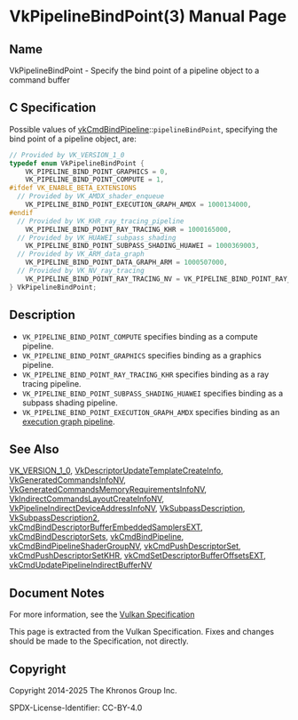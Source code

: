 # VkPipelineBindPoint(3) Manual Page

## Name

VkPipelineBindPoint - Specify the bind point of a pipeline object to a command buffer



## [](#_c_specification)C Specification

Possible values of [vkCmdBindPipeline](https://registry.khronos.org/vulkan/specs/latest/man/html/vkCmdBindPipeline.html)::`pipelineBindPoint`, specifying the bind point of a pipeline object, are:

```c++
// Provided by VK_VERSION_1_0
typedef enum VkPipelineBindPoint {
    VK_PIPELINE_BIND_POINT_GRAPHICS = 0,
    VK_PIPELINE_BIND_POINT_COMPUTE = 1,
#ifdef VK_ENABLE_BETA_EXTENSIONS
  // Provided by VK_AMDX_shader_enqueue
    VK_PIPELINE_BIND_POINT_EXECUTION_GRAPH_AMDX = 1000134000,
#endif
  // Provided by VK_KHR_ray_tracing_pipeline
    VK_PIPELINE_BIND_POINT_RAY_TRACING_KHR = 1000165000,
  // Provided by VK_HUAWEI_subpass_shading
    VK_PIPELINE_BIND_POINT_SUBPASS_SHADING_HUAWEI = 1000369003,
  // Provided by VK_ARM_data_graph
    VK_PIPELINE_BIND_POINT_DATA_GRAPH_ARM = 1000507000,
  // Provided by VK_NV_ray_tracing
    VK_PIPELINE_BIND_POINT_RAY_TRACING_NV = VK_PIPELINE_BIND_POINT_RAY_TRACING_KHR,
} VkPipelineBindPoint;
```

## [](#_description)Description

- `VK_PIPELINE_BIND_POINT_COMPUTE` specifies binding as a compute pipeline.
- `VK_PIPELINE_BIND_POINT_GRAPHICS` specifies binding as a graphics pipeline.
- `VK_PIPELINE_BIND_POINT_RAY_TRACING_KHR` specifies binding as a ray tracing pipeline.
- `VK_PIPELINE_BIND_POINT_SUBPASS_SHADING_HUAWEI` specifies binding as a subpass shading pipeline.
- `VK_PIPELINE_BIND_POINT_EXECUTION_GRAPH_AMDX` specifies binding as an [execution graph pipeline](https://registry.khronos.org/vulkan/specs/latest/html/vkspec.html#executiongraphs).

## [](#_see_also)See Also

[VK\_VERSION\_1\_0](https://registry.khronos.org/vulkan/specs/latest/man/html/VK_VERSION_1_0.html), [VkDescriptorUpdateTemplateCreateInfo](https://registry.khronos.org/vulkan/specs/latest/man/html/VkDescriptorUpdateTemplateCreateInfo.html), [VkGeneratedCommandsInfoNV](https://registry.khronos.org/vulkan/specs/latest/man/html/VkGeneratedCommandsInfoNV.html), [VkGeneratedCommandsMemoryRequirementsInfoNV](https://registry.khronos.org/vulkan/specs/latest/man/html/VkGeneratedCommandsMemoryRequirementsInfoNV.html), [VkIndirectCommandsLayoutCreateInfoNV](https://registry.khronos.org/vulkan/specs/latest/man/html/VkIndirectCommandsLayoutCreateInfoNV.html), [VkPipelineIndirectDeviceAddressInfoNV](https://registry.khronos.org/vulkan/specs/latest/man/html/VkPipelineIndirectDeviceAddressInfoNV.html), [VkSubpassDescription](https://registry.khronos.org/vulkan/specs/latest/man/html/VkSubpassDescription.html), [VkSubpassDescription2](https://registry.khronos.org/vulkan/specs/latest/man/html/VkSubpassDescription2.html), [vkCmdBindDescriptorBufferEmbeddedSamplersEXT](https://registry.khronos.org/vulkan/specs/latest/man/html/vkCmdBindDescriptorBufferEmbeddedSamplersEXT.html), [vkCmdBindDescriptorSets](https://registry.khronos.org/vulkan/specs/latest/man/html/vkCmdBindDescriptorSets.html), [vkCmdBindPipeline](https://registry.khronos.org/vulkan/specs/latest/man/html/vkCmdBindPipeline.html), [vkCmdBindPipelineShaderGroupNV](https://registry.khronos.org/vulkan/specs/latest/man/html/vkCmdBindPipelineShaderGroupNV.html), [vkCmdPushDescriptorSet](https://registry.khronos.org/vulkan/specs/latest/man/html/vkCmdPushDescriptorSet.html), [vkCmdPushDescriptorSetKHR](https://registry.khronos.org/vulkan/specs/latest/man/html/vkCmdPushDescriptorSetKHR.html), [vkCmdSetDescriptorBufferOffsetsEXT](https://registry.khronos.org/vulkan/specs/latest/man/html/vkCmdSetDescriptorBufferOffsetsEXT.html), [vkCmdUpdatePipelineIndirectBufferNV](https://registry.khronos.org/vulkan/specs/latest/man/html/vkCmdUpdatePipelineIndirectBufferNV.html)

## [](#_document_notes)Document Notes

For more information, see the [Vulkan Specification](https://registry.khronos.org/vulkan/specs/latest/html/vkspec.html#VkPipelineBindPoint)

This page is extracted from the Vulkan Specification. Fixes and changes should be made to the Specification, not directly.

## [](#_copyright)Copyright

Copyright 2014-2025 The Khronos Group Inc.

SPDX-License-Identifier: CC-BY-4.0